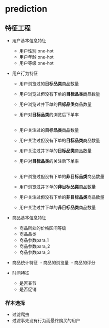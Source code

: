 # prediction

## 特征工程


- 用户基本信息特征
  - 用户性别 one-hot
  - 用户年龄 one-hot
  - 用户等级 one-hot

- 用户行为特征
  - 用户浏览过的**目标品类**商品数量
  - 用户浏览过但没有下单的**目标品类**商品数量
  - 用户浏览过并下单的**目标品类**商品数量
  - 用户对**目标品类**的浏览后下单率<br/><br/>

  - 用户关注过的**目标品类**商品数量
  - 用户关注过但没有下单的**目标品类**商品数量
  - 用户关注过并下单的**目标品类**商品数量
  - 用户对**目标品类**的关注后下单率<br/><br/>

  - 用户浏览过但没有下单的**非目标品类**商品数量
  - 用户浏览过并下单的**非目标品类**商品数量
  - 用户关注过但没有下单的**非目标品类**商品数量
  - 用户关注过并下单的**非目标品类**商品数量

- 商品基本信息特征
  - 商品所处的价格区间等级
  - 商品品类
  - 商品参数para_1
  - 商品参数para_2
  - 商品参数para_3

- 商品统计特征
  - 商品的浏览量
  - 商品的评分

- 时间特征
  - 是否春节
  - 是否促销

### 样本选择
  - 过滤爬虫
  - 过滤事先没有行为而最终购买的用户
